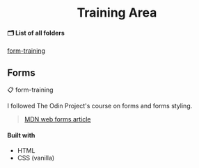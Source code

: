 <h1 align=center>Training Area</h1>

#### 🗂 List of all folders
[form-training](#Forms)

## Forms
📋 form-training

I followed The Odin Project's course on forms and forms styling.
> [MDN web forms article](https://developer.mozilla.org/en-US/docs/Learn/Forms#introductory_guides)

#### Built with
- HTML
- CSS (vanilla)
